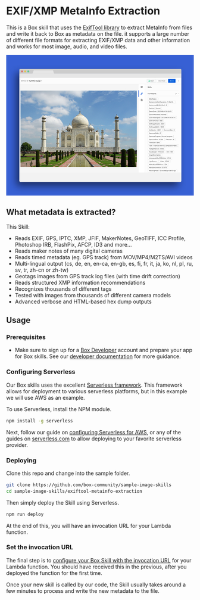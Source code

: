 # EXIF/XMP MetaInfo Extraction

This is a Box skill that uses the [ExifTool library](http://owl.phy.queensu.ca/~phil/exiftool/) to extract MetaInfo from files and write it back to Box as metadata on the file. it supports a large number of different file formats for extracting EXIF/XMP data and other information and works for most image, audio, and video files.

![screenshot](exifimagedemo.jpg)

## What metadata is extracted?

This Skill:

* Reads EXIF, GPS, IPTC, XMP, JFIF, MakerNotes, GeoTIFF, ICC Profile, Photoshop IRB, FlashPix, AFCP, ID3 and more...
* Reads maker notes of many digital cameras
* Reads timed metadata (eg. GPS track) from MOV/MP4/M2TS/AVI videos
* Multi-lingual output (cs, de, en, en-ca, en-gb, es, fi, fr, it, ja, ko, nl, pl, ru, sv, tr, zh-cn or zh-tw)
* Geotags images from GPS track log files (with time drift correction)
* Reads structured XMP information recommendations
* Recognizes thousands of different tags
* Tested with images from thousands of different camera models
* Advanced verbose and HTML-based hex dump outputs

## Usage

### Prerequisites

* Make sure to sign up for a [Box Developer](https://developer.box.com/) account and prepare your app for Box skills. See our [developer documentation](https://developer.box.com/docs/box-skills) for more guidance. 


### Configuring Serverless

Our Box skills uses the excellent [Serverless framework](https://serverless.com/). This framework allows for deployment to various serverless platforms, but in this example we will use AWS as an example.

To use Serverless, install the NPM module.

```bash
npm install -g serverless
```

Next, follow our guide on [configuring Serverless for AWS](../AWS_CONFIGURATION.md), or any of the guides on [serverless.com](https://serverless.com/) to allow deploying to your favorite serverless provider.

### Deploying

Clone this repo and change into the sample folder.

```bash
git clone https://github.com/box-community/sample-image-skills
cd sample-image-skills/exiftool-metainfo-extraction
```

Then simply deploy the Skill using Serverless.

```bash
npm run deploy
```

At the end of this, you will have an invocation URL for your Lambda function. 

### Set the invocation URL

The final step is to [configure your Box Skill with the invocation URL](https://developer.box.com/docs/configure-a-box-skill) for your Lambda function. You should have received this in the previous, after you deployed the function for the first time.

Once your new skill is called by our code, the Skill usually takes around a few minutes to process and write the new metadata to the file.

